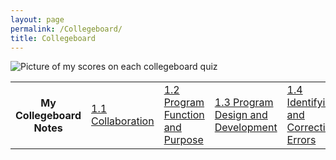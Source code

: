 ```yaml
---
layout: page
permalink: /Collegeboard/
title: Collegeboard
--- 
```

<head>
   <title>Video Notes Submenu</title>
 </head>

<img src="{{ site.baseurl }}/images/Allquiz.PNG" alt="Picture of my scores on each collegeboard quiz" />

<table>
   <tr>
       <th>My Collegeboard Notes</th>
       <td><a href="https://ryanhaki.github.io/APCSPwebPage/markdown/week%204/2022/09/16/Focus-and-Habits.html"> 1.1 Collaboration</a></td>
       <td><a href="https://ryanhaki.github.io/APCSPwebPage/week5/collegeboard/2022/09/20/1.2-Collegeboard.html"> 1.2 Program Function and Purpose</td>
       <td><a href="https://ryanhaki.github.io/APCSPwebPage/markdown/week%206/2022/10/02/program-design.html"> 1.3 Program Design and Development</a></td>
       <td><a href="https://ryanhaki.github.io/APCSPwebPage/2022/10/09/1.4.html"> 1.4 Identifying and Correcting Errors</a></td>
        
   </tr>
</table>